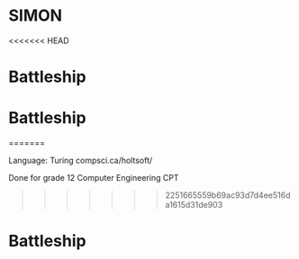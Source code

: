 # SIMON
<<<<<<< HEAD
# Battleship
# Battleship
=======

Language: Turing compsci.ca/holtsoft/

Done for grade 12 Computer Engineering CPT
>>>>>>> 2251665559b69ac93d7d4ee516da1615d31de903
# Battleship
